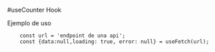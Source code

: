 #useCounter Hook

Ejemplo de uso
```
    const url = 'endpoint de una api';
    const {data:null,loading: true, error: null} = useFetch(url);

```
